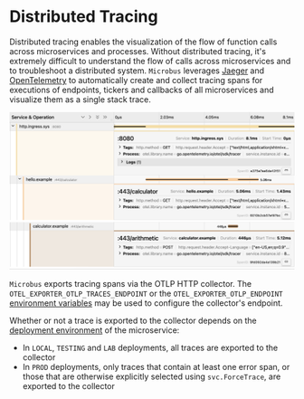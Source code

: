 # Distributed Tracing

Distributed tracing enables the visualization of the flow of function calls across microservices and processes. Without distributed tracing, it's extremely difficult to understand the flow of calls across microservices and to troubleshoot a distributed system.
`Microbus` leverages [Jaeger](https://www.jaegertracing.io) and [OpenTelemetry](https://opentelemetry.io) to automatically create and collect tracing spans for executions of endpoints, tickers and callbacks of all microservices and visualize them as a single stack trace.

<img src="./distrib-tracing-1.png" width="1011">

`Microbus` exports tracing spans via the OTLP HTTP collector. The `OTEL_EXPORTER_OTLP_TRACES_ENDPOINT` or the `OTEL_EXPORTER_OTLP_ENDPOINT` [environment variables](../tech/envars.md) may be used to configure the collector's endpoint.

Whether or not a trace is exported to the collector depends on the [deployment environment](../tech/deployments.md) of the microservice:

- In `LOCAL`, `TESTING` and `LAB` deployments, all traces are exported to the collector
- In `PROD` deployments, only traces that contain at least one error span, or those that are otherwise explicitly selected using `svc.ForceTrace`, are exported to the collector
